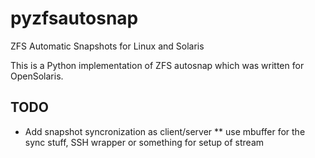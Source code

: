 pyzfsautosnap
=============

ZFS Automatic Snapshots for Linux and Solaris

This is a Python implementation of ZFS autosnap which was written for
OpenSolaris.

TODO
----
* Add snapshot syncronization as client/server
** use mbuffer for the sync stuff, SSH wrapper or something for setup of stream
